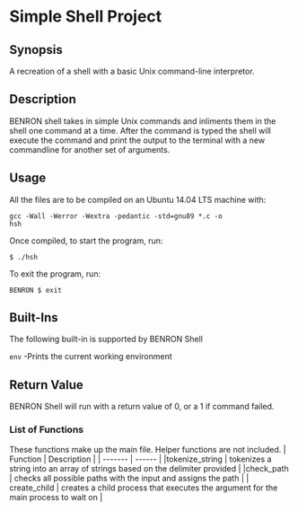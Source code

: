 # Simple Shell Project

## Synopsis
A recreation of a shell with a basic Unix command-line interpretor.

## Description
BENRON shell takes in simple Unix commands and inliments them in the shell one command at a time. After the command is typed the shell will execute the command and print the output to the terminal with a new commandline for another set of arguments.
## Usage
All the files are to be compiled on an Ubuntu 14.04 LTS machine with:

<code>gcc -Wall -Werror -Wextra -pedantic -std=gnu89 *.c -o hsh</code>

Once compiled, to start the program, run:

<code>$ ./hsh</code>

To exit the program, run:

<code>BENRON $ exit</code>

## Built-Ins

The following built-in is supported by BENRON Shell

<code>env</code> -Prints the current working environment

## Return Value

BENRON Shell will run with a return value of 0, or a 1 if command failed.

### List of Functions

These functions make up the main file. Helper functions are not included.
| Function | Description |
| -------  | ------      |
|tokenize_string |  tokenizes a string into an array of strings based on the delimiter provided |
|check_path | checks all possible paths with the input and assigns the path |
| create_child | creates a child process that executes the argument for the main process to wait on |

